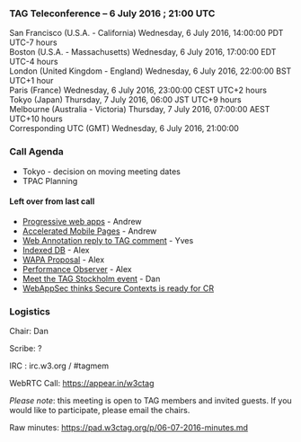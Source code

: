 ### TAG Teleconference – 6 July 2016 ; 21:00 UTC

San Francisco (U.S.A. - California)	Wednesday, 6 July 2016, 14:00:00	PDT	UTC-7 hours  
Boston (U.S.A. - Massachusetts)	Wednesday, 6 July 2016, 17:00:00	EDT	UTC-4 hours  
London (United Kingdom - England)	Wednesday, 6 July 2016, 22:00:00	BST	UTC+1 hour  
Paris (France)	Wednesday, 6 July 2016, 23:00:00	CEST	UTC+2 hours  
Tokyo (Japan)	Thursday, 7 July 2016, 06:00	JST	UTC+9 hours  
Melbourne (Australia - Victoria)	Thursday, 7 July 2016, 07:00:00	AEST	UTC+10 hours  
Corresponding UTC (GMT)	Wednesday, 6 July 2016, 21:00:00	 

### Call Agenda
* Tokyo - decision on moving meeting dates
* TPAC Planning

#### Left over from last call
* [Progressive web apps](https://github.com/w3ctag/spec-reviews/issues/123) - Andrew
* [Accelerated Mobile Pages](https://github.com/w3ctag/spec-reviews/issues/122) - Andrew
* [Web Annotation reply to TAG comment](https://github.com/w3c/web-annotation/issues/313) - Yves
* [Indexed DB](https://github.com/w3ctag/spec-reviews/issues/84) - Alex
* [WAPA Proposal](https://github.com/w3ctag/spec-reviews/issues/63) - Alex
* [Performance Observer](https://github.com/w3ctag/spec-reviews/issues/18) - Alex
* [Meet the TAG Stockholm event](https://ti.to/w3c-tag/meet-the-tag-stockholm) - Dan
* [WebAppSec thinks Secure Contexts is ready for CR](https://w3c.github.io/webappsec-secure-contexts/)

### Logistics

Chair: Dan

Scribe: ?

IRC : irc.w3.org / #tagmem

WebRTC Call: https://appear.in/w3ctag

*Please note*: this meeting is open to TAG members and invited guests. If you would like to participate, please email the chairs.

Raw minutes: https://pad.w3ctag.org/p/06-07-2016-minutes.md
